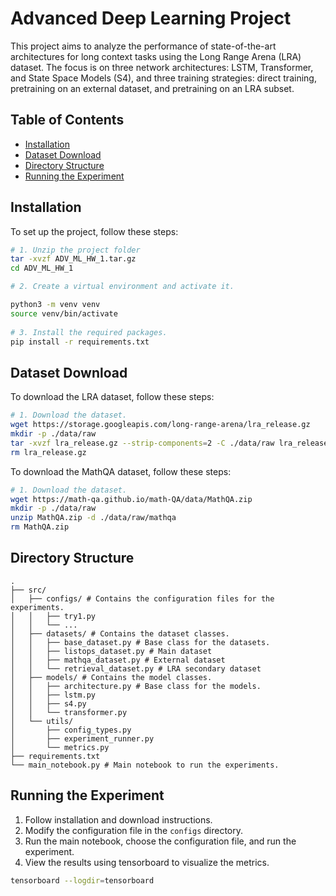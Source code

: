 # Advanced Deep Learning Project

This project aims to analyze the performance of state-of-the-art architectures for long context tasks using the Long
Range Arena (LRA) dataset. The focus is on three network architectures: LSTM, Transformer, and State Space Models (S4),
and three training strategies: direct training, pretraining on an external dataset, and pretraining on an LRA subset.

## Table of Contents

- [Installation](#installation)
- [Dataset Download](#dataset-download)
- [Directory Structure](#directory-structure)
- [Running the Experiment](#running-the-experiment)

## Installation

To set up the project, follow these steps:

```bash
# 1. Unzip the project folder
tar -xvzf ADV_ML_HW_1.tar.gz
cd ADV_ML_HW_1

# 2. Create a virtual environment and activate it.

python3 -m venv venv
source venv/bin/activate
  
# 3. Install the required packages.
pip install -r requirements.txt
```

## Dataset Download

To download the LRA dataset, follow these steps:

```bash
# 1. Download the dataset.
wget https://storage.googleapis.com/long-range-arena/lra_release.gz
mkdir -p ./data/raw
tar -xvzf lra_release.gz --strip-components=2 -C ./data/raw lra_release/lra_release/listops-1000
rm lra_release.gz

```

To download the MathQA dataset, follow these steps:

```bash
# 1. Download the dataset.
wget https://math-qa.github.io/math-QA/data/MathQA.zip
mkdir -p ./data/raw
unzip MathQA.zip -d ./data/raw/mathqa
rm MathQA.zip
```

## Directory Structure

```plaintext
.
├── src/
│   ├── configs/ # Contains the configuration files for the experiments.
│   │   ├── try1.py
│   │   └── ...
│   ├── datasets/ # Contains the dataset classes.
│   │   ├── base_dataset.py # Base class for the datasets.
│   │   ├── listops_dataset.py # Main dataset
│   │   ├── mathqa_dataset.py # External dataset
│   │   └── retrieval_dataset.py # LRA secondary dataset
│   ├── models/ # Contains the model classes.
│   │   ├── architecture.py # Base class for the models.
│   │   ├── lstm.py
│   │   ├── s4.py
│   │   └── transformer.py
│   └── utils/
│       ├── config_types.py
│       ├── experiment_runner.py
│       └── metrics.py
├── requirements.txt
└── main_notebook.py # Main notebook to run the experiments.

```

## Running the Experiment

1. Follow installation and download instructions.
2. Modify the configuration file in the `configs` directory.
3. Run the main notebook, choose the configuration file, and run the experiment.
4. View the results using tensorboard to visualize the metrics.

```bash
tensorboard --logdir=tensorboard
```
